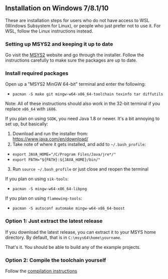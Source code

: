 ## Installation on Windows 7/8.1/10

These are installation steps for users who do not have access to WSL (Windows Subsystem for Linux),
or people who just prefer not to use it. For WSL, follow the Linux instructions instead.


### Setting up MSYS2 and keeping it up to date

Go visit the [MSYS2](http://www.msys2.org/) website and go through the installer.
Follow the instructions carefully to make sure the packages are up to date.


### Install required packages

Open up a "MSYS2 MinGW 64-bit" terminal and enter the following:
 - `pacman -S make git mingw-w64-x86_64-toolchain texinfo tar diffutils`

Note: All of these instructions should also work in the 32-bit terminal if you replace `x86_64` with `i686`.

If you plan on using `SGDK`, you need Java 1.8 or newer.
It's a bit annoying to set up, but basically:
 1. Download and run the installer from: https://www.java.com/en/download/
 2. Take note of where it gets installed, and add to `~/.bash_profile`:
   - `export JAVA_HOME="/C/Program Files/Java/jre*/"`
   - `export PATH="${PATH}:${JAVA_HOME}/bin/"`
 3. Run `source ~/.bash_profile` or just close and reopen the terminal

If you plan on using `sik-tools`:
 - `pacman -S mingw-w64-x86_64-libpng`

If you plan on using `flamewing-tools`:
 - `pacman -S autoconf automake mingw-w64-x86_64-boost`


### Option 1: Just extract the latest release

If you download the latest release, you can extract it to your MSYS home directory.
By default, that is in `C:\msys64\home\yourname`.

That's it. You should be able to build any of the example projects.


### Option 2: Compile the toolchain yourself

Follow the [compilation instructions](compiling.md)
